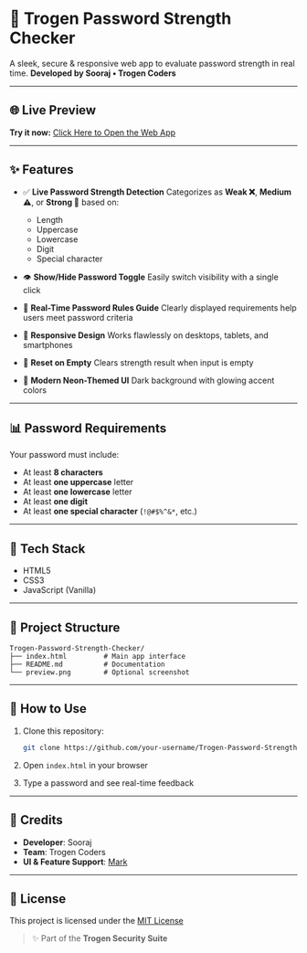 # 🔐 Trogen Password Strength Checker

A sleek, secure & responsive web app to evaluate password strength in real time.
**Developed by Sooraj • Trogen Coders**

---

## 🌐 Live Preview

**Try it now:** [Click Here to Open the Web App](https://psc.soorajsk.tech)

---

## ✨ Features

* ✅ **Live Password Strength Detection**
  Categorizes as **Weak ❌**, **Medium ⚠️**, or **Strong 💪** based on:

  * Length
  * Uppercase
  * Lowercase
  * Digit
  * Special character

* 👁️ **Show/Hide Password Toggle**
  Easily switch visibility with a single click

* 📜 **Real-Time Password Rules Guide**
  Clearly displayed requirements help users meet password criteria

* 📱 **Responsive Design**
  Works flawlessly on desktops, tablets, and smartphones

* 🧼 **Reset on Empty**
  Clears strength result when input is empty

* 🎨 **Modern Neon-Themed UI**
  Dark background with glowing accent colors

---

## 📊 Password Requirements

Your password must include:

* At least **8 characters**
* At least **one uppercase** letter
* At least **one lowercase** letter
* At least **one digit**
* At least **one special character** (`!@#$%^&*`, etc.)

---

## 💪 Tech Stack

* HTML5
* CSS3
* JavaScript (Vanilla)

---

## 📁 Project Structure

```
Trogen-Password-Strength-Checker/
├── index.html         # Main app interface
├── README.md          # Documentation
└── preview.png        # Optional screenshot
```

---

## 🔧 How to Use

1. Clone this repository:

   ```bash
   git clone https://github.com/your-username/Trogen-Password-Strength-Checker.git
   ```

2. Open `index.html` in your browser

3. Type a password and see real-time feedback

---

## 👤 Credits

* **Developer**: Sooraj
* **Team**: Trogen Coders
* **UI & Feature Support**: [Mark](https://github.com/soorajtech)

---

## 🔗 License

This project is licensed under the [MIT License](LICENSE)

> ✨ Part of the **Trogen Security Suite**
